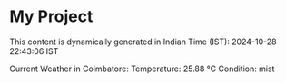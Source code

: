# My Project

This content is dynamically generated in Indian Time (IST): 2024-10-28 22:43:06 IST


Current Weather in Coimbatore:
Temperature: 25.88 °C
Condition: mist

